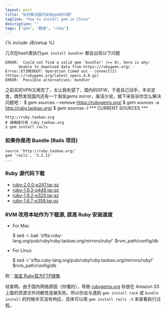 ```yaml
---
layout: post
title: "如何解决国内安装gem的问题"
tagline: "how to install gem in China"
description: ""
tags: ["gem", "翻墙", "ruby"]
---
```

{% include JB/setup %}

几次在bash里执行`gem install bundler` 都会出现以下问题

	ERROR:  Could not find a valid gem 'bundler' (>= 0), here is why:
          Unable to download data from https://rubygems.org/ - Errno::ETIMEDOUT: Operation timed out - connect(2) (https://rubygems.org/latest_specs.4.8.gz)
	ERROR:  Possible alternatives: bundler

之前买的VPN又用完了，太让我失望了，国内的GFW，于是自己动手，丰衣足食，偶然发现国内还有一个淘宝gems mirror，废话少说，接下来告诉你怎么解决问题吧：
	$ gem sources --remove https://rubygems.org/
	$ gem sources -a http://ruby.taobao.org/
	$ gem sources -l
	*** CURRENT SOURCES ***

	http://ruby.taobao.org
	# 请确保只有 ruby.taobao.org
	$ gem install rails

### 如果你是用 Bundle (Rails 项目)
	source 'http://ruby.taobao.org/'
	gem 'rails', '3.2.12'
	...

### Ruby 源代码下载

 *	[ruby-2.0.0-p247.tar.gz](http://ruby.taobao.org/mirrors/ruby/2.0/ruby-2.0.0-p247.tar.gz)
 *	[ruby-1.9.3-p448.tar.gz](http://ruby.taobao.org/mirrors/ruby/1.9/ruby-1.9.3-p448.tar.gz)
 *	[ruby-1.9.2-p320.tar.gz](http://ruby.taobao.org/mirrors/ruby/1.9/ruby-1.9.2-p320.tar.gz)
 *	[ruby-1.8.7-p358.tar.gz](http://ruby.taobao.org/mirrors/ruby/1.8/ruby-1.8.7-p358.tar.gz)

 ### RVM 改用本站作为下载源, 提高 Ruby 安装速度

 *	For Mac

 	$ sed -i .bak 's!ftp.ruby-lang.org/pub/ruby!ruby.taobao.org/mirrors/ruby!' $rvm_path/config/db

 *	For Linux

 	$ sed -i 's!ftp.ruby-lang.org/pub/ruby!ruby.taobao.org/mirrors/ruby!' $rvm_path/config/db

附：[淘宝 Ruby官方FTP镜像](http://ruby.taobao.org/mirrors/ruby)

经查明，由于国内网络原因（你懂的），导致 [rubygems.org](http://rubygems.org/) 存放在 Amazon S3 上面的资源文件间歇性连接失败。所以你会与遇到 `gem install rack` 或 `bundle install` 的时候半天没有响应，具体可以用 `gem install rails -V` 来查看执行过程。
